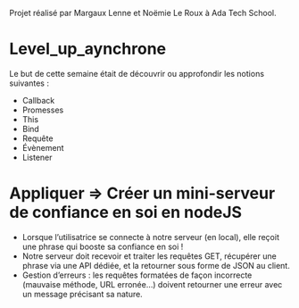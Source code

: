 Projet réalisé par Margaux Lenne et Noëmie Le Roux à Ada Tech School.

# Level_up_aynchrone
Le but de cette semaine était de découvrir ou approfondir les notions suivantes :
- Callback
- Promesses
- This
- Bind
- Requête
- Évènement
- Listener

# Appliquer => Créer un mini-serveur de confiance en soi en nodeJS
- Lorsque l’utilisatrice se connecte à notre serveur (en local), elle reçoit une phrase qui booste sa confiance en soi ! 
- Notre serveur doit recevoir et traiter les requêtes GET, récupérer une phrase via une API dédiée, et la retourner sous forme de JSON au client.
- Gestion d’erreurs : les requêtes formatées de façon incorrecte (mauvaise méthode, URL erronée…) doivent retourner une erreur avec un message précisant sa nature.
